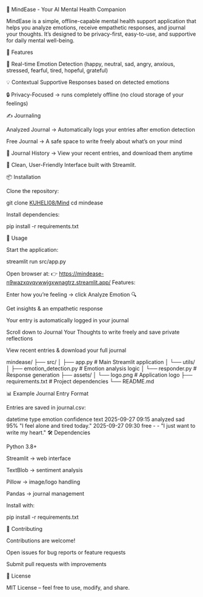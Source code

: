🧠 MindEase - Your AI Mental Health Companion

MindEase is a simple, offline-capable mental health support application that helps you analyze emotions, receive empathetic responses, and journal your thoughts.
It’s designed to be privacy-first, easy-to-use, and supportive for daily mental well-being.

🌟 Features

🎯 Real-time Emotion Detection (happy, neutral, sad, angry, anxious, stressed, fearful, tired, hopeful, grateful)

💡 Contextual Supportive Responses based on detected emotions

🔒 Privacy-Focused → runs completely offline (no cloud storage of your feelings)

✍️ Journaling

Analyzed Journal → Automatically logs your entries after emotion detection

Free Journal → A safe space to write freely about what’s on your mind

📖 Journal History → View your recent entries, and download them anytime

🎨 Clean, User-Friendly Interface built with Streamlit.

📦 Installation

Clone the repository:

git clone [KUHELI08/Mind](https://github.com/KUHELI08/Mindease)
cd mindease

Install dependencies:

pip install -r requirements.txt

🚀 Usage

Start the application:

streamlit run src/app.py

Open  browser at:
👉 https://mindease-n9wazxqvqvwwjgxwnagtrz.streamlit.app/
Features:

Enter how you’re feeling → click Analyze Emotion 🔍

Get insights & an empathetic response

Your entry is automatically logged in your journal

Scroll down to Journal Your Thoughts to write freely and save private reflections

View recent entries & download your full journal

mindease/
├── src/
│   ├── app.py                   # Main Streamlit application
│   └── utils/
│       ├── emotion_detection.py  # Emotion analysis logic
│       └── responder.py          # Response generation
├── assets/
│   └── logo.png                  # Application logo
├── requirements.txt              # Project dependencies
└── README.md

📊 Example Journal Entry Format

Entries are saved in journal.csv:

datetime	type	emotion	confidence	text
2025-09-27 09:15	analyzed	sad	95%	"I feel alone and tired today."
2025-09-27 09:30	free	-	-	"I just want to write my heart."
🛠️ Dependencies

Python 3.8+

Streamlit
 → web interface

TextBlob
 → sentiment analysis

Pillow
 → image/logo handling

Pandas
 → journal management

Install with:

pip install -r requirements.txt

🤝 Contributing

Contributions are welcome!

Open issues for bug reports or feature requests

Submit pull requests with improvements

📜 License

MIT License – feel free to use, modify, and share.
